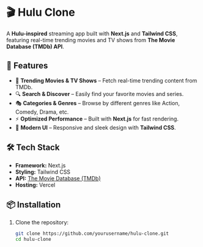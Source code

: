 # 🎬 Hulu Clone  

A **Hulu-inspired** streaming app built with **Next.js** and **Tailwind CSS**, featuring real-time trending movies and TV shows from **The Movie Database (TMDb) API**.  

## 🚀 Features  

- 📌 **Trending Movies & TV Shows** – Fetch real-time trending content from TMDb.  
- 🔍 **Search & Discover** – Easily find your favorite movies and series.  
- 🎭 **Categories & Genres** – Browse by different genres like Action, Comedy, Drama, etc.  
- ⚡ **Optimized Performance** – Built with **Next.js** for fast rendering.  
- 🎨 **Modern UI** – Responsive and sleek design with **Tailwind CSS**.  

## 🛠️ Tech Stack  

- **Framework:** Next.js  
- **Styling:** Tailwind CSS  
- **API:** [The Movie Database (TMDb)](https://www.themoviedb.org/)  
- **Hosting:** Vercel  

## 📦 Installation  

1. Clone the repository:  
   ```sh
   git clone https://github.com/yourusername/hulu-clone.git
   cd hulu-clone
